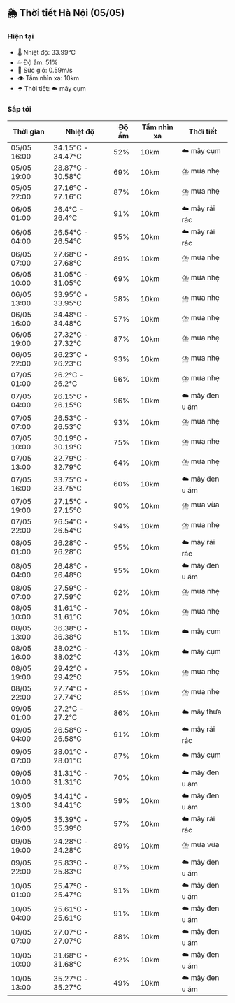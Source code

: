 ## 🌦️ Thời tiết Hà Nội (05/05)

### Hiện tại

- 🌡️ Nhiệt độ: 33.99℃
- 💦 Độ ẩm: 51%
- 💨 Sức gió: 0.59m/s
- 👁️ Tầm nhìn xa: 10km
- ☂️ Thời tiết: ☁️ mây cụm

### Sắp tới

| Thời gian | Nhiệt độ | Độ ẩm | Tầm nhìn xa | Thời tiết |
| --- | --- | --- | --- | --- |
| 05/05 16:00 | 34.15℃ - 34.47℃ | 52% | 10km | ☁️ mây cụm |
| 05/05 19:00 | 28.87℃ - 30.58℃ | 69% | 10km | ⛈️ mưa nhẹ |
| 05/05 22:00 | 27.16℃ - 27.16℃ | 87% | 10km | ⛈️ mưa nhẹ |
| 06/05 01:00 | 26.4℃ - 26.4℃ | 91% | 10km | ☁️ mây rải rác |
| 06/05 04:00 | 26.54℃ - 26.54℃ | 95% | 10km | ☁️ mây rải rác |
| 06/05 07:00 | 27.68℃ - 27.68℃ | 89% | 10km | ⛈️ mưa nhẹ |
| 06/05 10:00 | 31.05℃ - 31.05℃ | 69% | 10km | ⛈️ mưa nhẹ |
| 06/05 13:00 | 33.95℃ - 33.95℃ | 58% | 10km | ⛈️ mưa nhẹ |
| 06/05 16:00 | 34.48℃ - 34.48℃ | 57% | 10km | ⛈️ mưa nhẹ |
| 06/05 19:00 | 27.32℃ - 27.32℃ | 87% | 10km | ⛈️ mưa nhẹ |
| 06/05 22:00 | 26.23℃ - 26.23℃ | 93% | 10km | ⛈️ mưa nhẹ |
| 07/05 01:00 | 26.2℃ - 26.2℃ | 96% | 10km | ⛈️ mưa nhẹ |
| 07/05 04:00 | 26.15℃ - 26.15℃ | 96% | 10km | ☁️ mây đen u ám |
| 07/05 07:00 | 26.53℃ - 26.53℃ | 93% | 10km | ⛈️ mưa nhẹ |
| 07/05 10:00 | 30.19℃ - 30.19℃ | 75% | 10km | ⛈️ mưa nhẹ |
| 07/05 13:00 | 32.79℃ - 32.79℃ | 64% | 10km | ⛈️ mưa nhẹ |
| 07/05 16:00 | 33.75℃ - 33.75℃ | 60% | 10km | ☁️ mây đen u ám |
| 07/05 19:00 | 27.15℃ - 27.15℃ | 90% | 10km | ⛈️ mưa vừa |
| 07/05 22:00 | 26.54℃ - 26.54℃ | 94% | 10km | ⛈️ mưa nhẹ |
| 08/05 01:00 | 26.28℃ - 26.28℃ | 95% | 10km | ☁️ mây rải rác |
| 08/05 04:00 | 26.48℃ - 26.48℃ | 95% | 10km | ☁️ mây đen u ám |
| 08/05 07:00 | 27.59℃ - 27.59℃ | 92% | 10km | ⛈️ mưa nhẹ |
| 08/05 10:00 | 31.61℃ - 31.61℃ | 70% | 10km | ⛈️ mưa nhẹ |
| 08/05 13:00 | 36.38℃ - 36.38℃ | 51% | 10km | ☁️ mây cụm |
| 08/05 16:00 | 38.02℃ - 38.02℃ | 43% | 10km | ☁️ mây cụm |
| 08/05 19:00 | 29.42℃ - 29.42℃ | 75% | 10km | ⛈️ mưa nhẹ |
| 08/05 22:00 | 27.74℃ - 27.74℃ | 85% | 10km | ⛈️ mưa nhẹ |
| 09/05 01:00 | 27.2℃ - 27.2℃ | 86% | 10km | ☁️ mây thưa |
| 09/05 04:00 | 26.58℃ - 26.58℃ | 91% | 10km | ☁️ mây rải rác |
| 09/05 07:00 | 28.01℃ - 28.01℃ | 87% | 10km | ☁️ mây cụm |
| 09/05 10:00 | 31.31℃ - 31.31℃ | 70% | 10km | ☁️ mây đen u ám |
| 09/05 13:00 | 34.41℃ - 34.41℃ | 59% | 10km | ☁️ mây đen u ám |
| 09/05 16:00 | 35.39℃ - 35.39℃ | 57% | 10km | ☁️ mây rải rác |
| 09/05 19:00 | 24.28℃ - 24.28℃ | 89% | 10km | ⛈️ mưa vừa |
| 09/05 22:00 | 25.83℃ - 25.83℃ | 87% | 10km | ☁️ mây đen u ám |
| 10/05 01:00 | 25.47℃ - 25.47℃ | 91% | 10km | ☁️ mây đen u ám |
| 10/05 04:00 | 25.61℃ - 25.61℃ | 91% | 10km | ☁️ mây đen u ám |
| 10/05 07:00 | 27.07℃ - 27.07℃ | 88% | 10km | ☁️ mây đen u ám |
| 10/05 10:00 | 31.68℃ - 31.68℃ | 62% | 10km | ☁️ mây đen u ám |
| 10/05 13:00 | 35.27℃ - 35.27℃ | 49% | 10km | ☁️ mây đen u ám |

